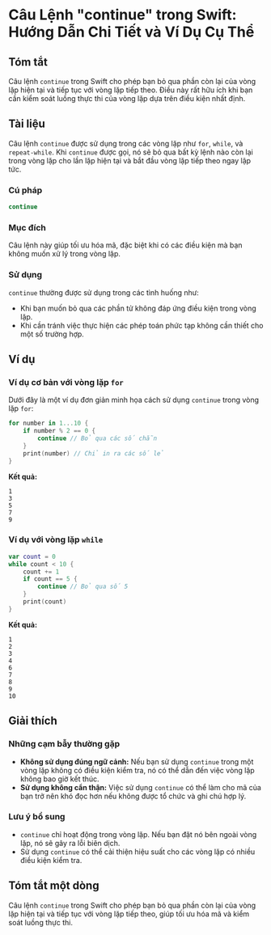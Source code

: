 <!--
Meta Description: # Câu Lệnh "continue" trong Swift: Hướng Dẫn Chi Tiết và Ví Dụ Cụ Thể ## Tóm tắt Câu lệnh `continue` trong Swift cho phép bạn bỏ qua phần còn lại của ...
Meta Keywords: lặp, vòng, continue, trong, dụng
-->

# Câu Lệnh "continue" trong Swift: Hướng Dẫn Chi Tiết và Ví Dụ Cụ Thể

## Tóm tắt
Câu lệnh `continue` trong Swift cho phép bạn bỏ qua phần còn lại của vòng lặp hiện tại và tiếp tục với vòng lặp tiếp theo. Điều này rất hữu ích khi bạn cần kiểm soát luồng thực thi của vòng lặp dựa trên điều kiện nhất định.

## Tài liệu
Câu lệnh `continue` được sử dụng trong các vòng lặp như `for`, `while`, và `repeat-while`. Khi `continue` được gọi, nó sẽ bỏ qua bất kỳ lệnh nào còn lại trong vòng lặp cho lần lặp hiện tại và bắt đầu vòng lặp tiếp theo ngay lập tức.

### Cú pháp
```swift
continue
```

### Mục đích
Câu lệnh này giúp tối ưu hóa mã, đặc biệt khi có các điều kiện mà bạn không muốn xử lý trong vòng lặp.

### Sử dụng
`continue` thường được sử dụng trong các tình huống như:
- Khi bạn muốn bỏ qua các phần tử không đáp ứng điều kiện trong vòng lặp.
- Khi cần tránh việc thực hiện các phép toán phức tạp không cần thiết cho một số trường hợp.

## Ví dụ
### Ví dụ cơ bản với vòng lặp `for`
Dưới đây là một ví dụ đơn giản minh họa cách sử dụng `continue` trong vòng lặp `for`:

```swift
for number in 1...10 {
    if number % 2 == 0 {
        continue // Bỏ qua các số chẵn
    }
    print(number) // Chỉ in ra các số lẻ
}
```
**Kết quả:**
```
1
3
5
7
9
```

### Ví dụ với vòng lặp `while`
```swift
var count = 0
while count < 10 {
    count += 1
    if count == 5 {
        continue // Bỏ qua số 5
    }
    print(count)
}
```
**Kết quả:**
```
1
2
3
4
6
7
8
9
10
```

## Giải thích
### Những cạm bẫy thường gặp
- **Không sử dụng đúng ngữ cảnh:** Nếu bạn sử dụng `continue` trong một vòng lặp không có điều kiện kiểm tra, nó có thể dẫn đến việc vòng lặp không bao giờ kết thúc.
- **Sử dụng không cẩn thận:** Việc sử dụng `continue` có thể làm cho mã của bạn trở nên khó đọc hơn nếu không được tổ chức và ghi chú hợp lý.

### Lưu ý bổ sung
- `continue` chỉ hoạt động trong vòng lặp. Nếu bạn đặt nó bên ngoài vòng lặp, nó sẽ gây ra lỗi biên dịch.
- Sử dụng `continue` có thể cải thiện hiệu suất cho các vòng lặp có nhiều điều kiện kiểm tra.

## Tóm tắt một dòng
Câu lệnh `continue` trong Swift cho phép bạn bỏ qua phần còn lại của vòng lặp hiện tại và tiếp tục với vòng lặp tiếp theo, giúp tối ưu hóa mã và kiểm soát luồng thực thi.